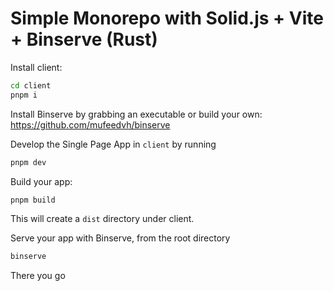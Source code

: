 # Simple Monorepo with Solid.js + Vite + Binserve (Rust)

Install client:

```bash
cd client
pnpm i
```

Install Binserve by grabbing an executable or build your own: https://github.com/mufeedvh/binserve

Develop the Single Page App in `client` by running

```bash
pnpm dev
```

Build your app:

```bash
pnpm build
```

This will create a `dist` directory under client.

Serve your app with Binserve, from the root directory

```bash
binserve
```

There you go

